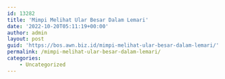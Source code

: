 ```yaml
---
id: 13282
title: 'Mimpi Melihat Ular Besar Dalam Lemari'
date: '2022-10-20T05:11:19+00:00'
author: admin
layout: post
guid: 'https://bos.awn.biz.id/mimpi-melihat-ular-besar-dalam-lemari/'
permalink: /mimpi-melihat-ular-besar-dalam-lemari/
categories:
    - Uncategorized
---
```


